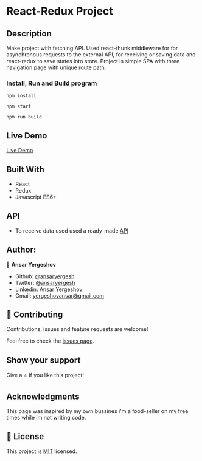 # React-Redux Project

## Description

Make project with fetching API. Used react-thunk middleware for for asynchronous requests to the external API, for receiving or saving data and react-redux to save states into store. Project is simple SPA with three navigation page with unique route path.

### Install, Run and Build program

```
npm install

npm start

npm run build

```

## Live Demo

[Live Demo](https://capstonereact.ansaryergesh.com)

## Built With

- React
- Redux
- Javascript ES6+

## API

- To receive data used used a ready-made [API](themealdb.com)

## Author:

👤 **Ansar Yergeshov**

- Github: [@ansaryergesh](https://github.com/ansaryergesh)
- Twitter: [@ansaryergesh](https://twitter.com/ansaryergesh)
- Linkedin: [Ansar Yergeshov](https://www.linkedin.com/in/ansaryergesh/)
- Gmail: yergeshovansar@gmail.com

## 🤝 Contributing

Contributions, issues and feature requests are welcome!

Feel free to check the [issues page](issues/).

## Show your support

Give a ⭐️ if you like this project!

## Acknowledgments

This page was inspired by my own bussines i'm a food-seller on my free times while im not writing code.

## 📝 License

This project is [MIT](lic.url) licensed.
